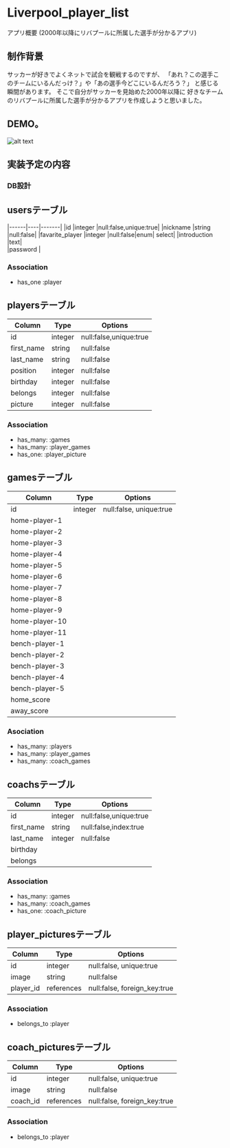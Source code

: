# Liverpool_player_list
アプリ概要
(2000年以降にリバプールに所属した選手が分かるアプリ)

## 制作背景
サッカーが好きでよくネットで試合を観戦するのですが、
「あれ？この選手このチームにいるんだっけ？」や「あの選手今どこにいるんだろう？」
と感じる瞬間があります。
そこで自分がサッカーを見始めた2000年以降に
好きなチームのリバプールに所属した選手が分かるアプリを作成しようと思いました。

## DEMO。
![alt text](https://gyazo.com/e2624bba65d0ca9138a53f890255c711)
## 実装予定の内容
### DB設計　

## usersテーブル
|------|----|-------|
|id               |integer    |null:false,unique:true| 
|nickname         |string     |null:false|
|favarite_player  |integer    |null:false|enum| select|
|introduction     |text|   
|password         |

### Association
- has_one :player

## playersテーブル

|Column|Type|Options|
|------|----|-------|
|id         |integer    |null:false,unique:true| 
|first_name |string     |null:false|
|last_name  |string     |null:false|
|position   |integer    |null:false|enum| select
|birthday   |integer    |null:false|
|belongs    |integer    |null:false|
|picture    |integer    |null:false|


### Association
- has_many: :games
- has_many: :player_games
- has_one:  :player_picture

## gamesテーブル
|Column|Type|Options|
|------|----|-------|
|id|integer|null:false, unique:true|
|home-player-1|
|home-player-2|
|home-player-3|
|home-player-4|
|home-player-5|
|home-player-6|
|home-player-7|
|home-player-8|
|home-player-9|
|home-player-10|
|home-player-11|
|bench-player-1|
|bench-player-2|
|bench-player-3|
|bench-player-4|
|bench-player-5|
|home_score|
|away_score|


### Asociation
- has_many: :players
- has_many: :player_games
- has_many: :coach_games



## coachsテーブル
|Column|Type|Options|
|------|----|-------|
|id|integer|null:false,unique:true|
|first_name|string|null:false,index:true| 
|last_name|integer|null:false|
|birthday|
|belongs|

### Association
- has_many: :games
- has_many: :coach_games
- has_one:  :coach_picture

## player_picturesテーブル
|Column|Type|Options|
|------|----|-------|
|id|integer|null:false, unique:true|   
|image|string|null:false|
|player_id|references|null:false, foreign_key:true|

### Association
- belongs_to :player

## coach_picturesテーブル
|Column|Type|Options|
|------|----|-------|
|id|integer|null:false, unique:true|   
|image|string|null:false|
|coach_id|references|null:false, foreign_key:true|

### Association
- belongs_to :player

